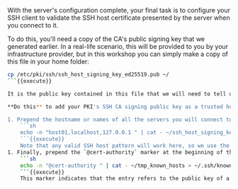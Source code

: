 With the server's configuration complete, your final task is to configure your SSH client to validate the SSH host certificate presented by the server when you connect to it.

To do this, you'll need a copy of the CA's public signing key that we generated earlier. In a real-life scenario, this will be provided to you by your infrastructure provider, but in this workshop you can simply make a copy of this file in your home folder:

```sh
cp /etc/pki/ssh/ssh_host_signing_key_ed25519.pub ~/
```{{execute}}

It is the public key contained in this file that we will need to tell our SSH client to trust when accepting SSH host certificates during the SSH connection process. This is very similar to the process of trusting a plain host key in that we simply need to add an entry (a line) to our SSH known hosts database (our user's `~/.ssh/known_hosts` file) noting the new public key and marking it as a CA's public key instead of a plain host entry.

**Do this** to add your PKI's SSH CA signing public key as a trusted host in your SSH known hosts database:

1. Prepend the hostname or names of all the servers you will connect to that should use this new CA public key for authentication purposes:
    ```sh
    echo -n "host01,localhost,127.0.0.1 " | cat - ~/ssh_host_signing_key_ed25519.pub > tmp_known_hosts
    ```{{execute}}
    Note that any valid SSH host pattern will work here, so we use the three names `host01`, `localhost`, and `127.0.0.1`, separated by commas (`,`) to indicate that when we run a command such as `ssh host01`, we'd like our SSH client to use this public key to verify the host certificate we receive from the server to which we are ultimately connected. In a real-life scenario, you might enter a pattern such as `*.example.com` to indicate that any subdomain of `example.com` should use this CA public key. Note also the final space after the hostname list. Any whitespace character (`␠`) is valid here other than line separators, in conformance with the SSH `known_hosts` file format documented in the `sshd(8)` manual page.
1. Finally, prepend the `@cert-authority` marker at the beginning of the CA's public key, and write the output to your user's `~/.ssh/known_hosts` file:
    ```sh
    echo -n "@cert-authority " | cat - ~/tmp_known_hosts > ~/.ssh/known_hosts
    ```{{execute}}
    This marker indicates that the entry refers to the public key of a Certificate Authority rather than the fingerprint of an SSH server's public host key. Once again, notice the important trailing space character.
